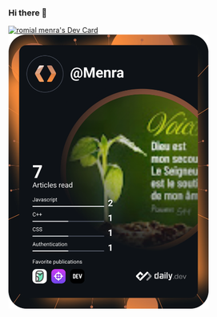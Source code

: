 ### Hi there 👋

<a href="https://app.daily.dev/Menra"><img src="https://api.daily.dev/devcards/e80cb578e2e24e4395f3aa59d6ed406b.png?r=7tw" width="400" alt="romial menra's Dev Card"/></a>
<a href="https://app.daily.dev/DailyDevTips"><img src="https://github.com/menraromial/menraromial/blob/master/devcard.svg" width="400" alt="romial menra's Dev Card"/></a>

